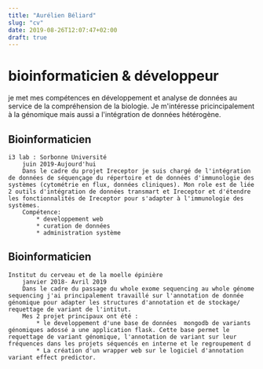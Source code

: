 ```yaml
---
title: "Aurélien Béliard"
slug: "cv"
date: 2019-08-26T12:07:47+02:00
draft: true
---
```


# bioinformaticien & développeur
je met mes compétences en développement et analyse de données au service de la compréhension de la biologie. Je m'intéresse pricincipalement à la génomique mais aussi a l'intégration de données hétérogène.

## Bioinformaticien 
    i3 lab : Sorbonne Université
        juin 2019-Aujourd'hui 
        Dans le cadre du projet Ireceptor je suis chargé de l'intégration de données de séquençage du répertoire et de données d'immunologie des systèmes (cytométrie en flux, données cliniques). Mon role est de liée 2 outils d'intégration de données transmart et Ireceptor et d'étendre les fonctionnalités de Ireceptor pour s'adapter à l'immunologie des systèmes.  
        Compétence:
            * developpement web
            * curation de données
            * administration système

## Bioinformaticien
    Institut du cerveau et de la moelle épinière
        janvier 2018- Avril 2019
        Dans le cadre du passage du whole exome sequencing au whole génome sequencing j'ai principalement travaillé sur l'annotation de donnée génomique pour adapter les structures d'annotation et de stockage/ requettage de variant de l'intitut. 
        Mes 2 projet principaux ont été :
            * le developpement d'une base de données  mongodb de variants génomiques adossé a une application flask. Cette base permet le requettage de variant génomique, l'annotation de variant sur leur fréquences dans les projets séquencés en interne et le regroupement d
            * La création d'un wrapper web sur le logiciel d'annotation variant effect predictor.
   
